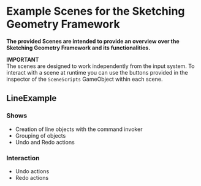 ﻿# Example Scenes for the Sketching Geometry Framework

**The provided Scenes are intended to provide an overview over the Sketching Geometry Framework and its functionalities.**<br>

**IMPORTANT**<br>
The scenes are designed to work independently from the input system.
To interact with a scene at runtime you can use the buttons provided in the inspector of the `SceneScripts` GameObject within each scene.

## LineExample

### Shows
- Creation of line objects with the command invoker
- Grouping of objects
- Undo and Redo actions

### Interaction
- Undo actions
- Redo actions